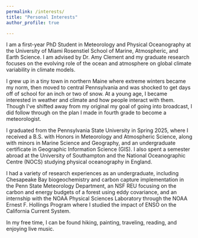 ```yaml
---
permalink: /interests/
title: "Personal Interests"
author_profile: true

---
```


I am a first-year PhD Student in Meteorology and Physical Oceanography at the University of Miami Rosenstiel School of Marine, Atmospheric, and Earth Science. I am advised by Dr. Amy Clement and my graduate research focuses on the evolving role of the ocean and atmosphere on global climate variability in climate models. 

I grew up in a tiny town in northern Maine where extreme winters became my norm, then moved to central Pennsylvania and was shocked to get days off of school for an inch or two of snow. At a young age, I became interested in weather and climate and how people interact with them. Though I've shifted away from my original my goal of going into broadcast, I did follow through on the plan I made in fourth grade to become a meteorologist.

I graduated from the Pennsylvania State University in Spring 2025, where I received a B.S. with Honors in Meteorology and Atmospheric Science, along with minors in Marine Science and Geography, and an undergraduate certificate in Geographic Information Science (GIS). I also spent a semester abroad at the University of Southampton and the National Oceanographic Centre (NOCS) studying physical oceanography in England.

I had a variety of research experiences as an undergraduate, including Chesapeake Bay biogeochemistry and carbon capture implementation in the Penn State Meteorology Department, an NSF REU focusing on the carbon and energy budgets of a forest using eddy covariance, and an internship with the NOAA Physical Sciences Laboratory through the NOAA Ernest F. Hollings Program where I studied the impact of ENSO on the California Current System.

In my free time, I can be found hiking, painting, traveling, reading, and enjoying live music.
